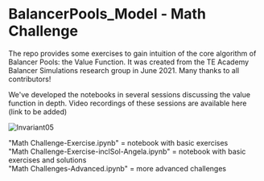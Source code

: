 # BalancerPools_Model - Math Challenge

The repo provides some exercises to gain intuition of the core algorithm of Balancer Pools: the Value Function.
It was created from the TE Academy Balancer Simulations research group in June 2021. Many thanks to all contributors!

We've developed the notebooks in several sessions discussing the value function in depth. Video recordings of these sessions are available here (link to be added)

![Invariant05](https://user-images.githubusercontent.com/42371947/120241835-e2f21980-c263-11eb-9d16-1117eff4f019.jpg)

"Math Challenge-Exercise.ipynb" = notebook with basic exercises  
"Math Challenge-Exercise-inclSol-Angela.ipynb" = notebook with basic exercises and solutions  
"Math Challenges-Advanced.ipynb" = more advanced challenges
